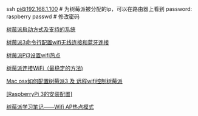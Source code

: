 

ssh pi@192.168.1.100 # 为树莓派被分配的ip，可以在路由器上看到
password: raspberry
passwd  # 修改密码

[树莓派启动方式及支持的系统](http://wiki.jikexueyuan.com/project/raspberry-pi/use.html)

[树莓派3命令行配置wifi无线连接和蓝牙连接](https://www.embbnux.com/2016/04/10/raspberry_pi_3_wifi_and_bluetooth_setting_on_console/)

[树莓派Pi3设置wifi热点](http://www.jianshu.com/p/1fca72a710d5)

[树莓派连接WiFi（最稳定的方法)](http://www.52pi.net/archives/58)

[Mac osx如何配置树莓派3 及 远程wifi控制树莓派](http://www.cnblogs.com/tinysun/p/5616132.html)

[[RaspberryPi 3的安装配置]](https://robocoderhan.github.io/2016/12/13/Raspberry%20Pi%203%E7%9A%84%E5%AE%89%E8%A3%85%E8%AE%BE%E7%BD%AE/)

[树莓派学习笔记——Wifi AP热点模式](http://www.51itong.net/wifi-ap-rt5370-19784.html)